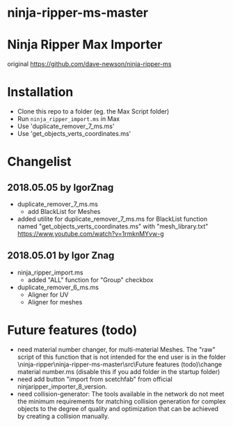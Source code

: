 # ninja-ripper-ms-master

# Ninja Ripper Max Importer
original https://github.com/dave-newson/ninja-ripper-ms

# Installation
 - Clone this repo to a folder (eg. the Max Script folder)
 - Run `ninja_ripper_import.ms` in Max
 - Use 'duplicate_remover_7_ms.ms'
 - Use 'get_objects_verts_coordinates.ms'
 
# Changelist

## 2018.05.05 by IgorZnag
 - duplicate_remover_7_ms.ms
     - add BlackList for Meshes
 - added utilite for duplicate_remover_7_ms.ms for BlackList function named "get_objects_verts_coordinates.ms" with "mesh_library.txt"
 https://www.youtube.com/watch?v=1rmknMYvw-g
 
## 2018.05.01 by Igor Znag
 - ninja_ripper_import.ms
     - added "ALL" function for "Group" checkbox
 - duplicate_remover_6_ms.ms
     - Aligner for UV
     - Aligner for meshes

# Future features (todo)

- need material number changer, for multi-material Meshes. The "raw" script of this function that is not intended for the end user is in the folder \ninja-ripper\ninja-ripper-ms-master\src\Future features (todo)\change material number.ms (disable this if you add folder in the startup folder)
- need add button "import from scetchfab" from official ninjaripper_importer_8_version.
- need collision-generator: The tools available in the network do not meet the minimum requirements for matching collision generation for complex objects to the degree of quality and optimization that can be achieved by creating a collision manually.


